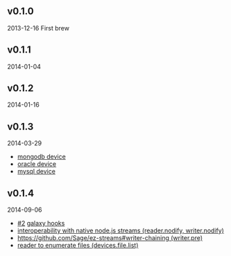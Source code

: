 ## v0.1.0
2013-12-16
First brew

## v0.1.1
2014-01-04

## v0.1.2
2014-01-16

## v0.1.3
2014-03-29
* [mongodb device](https://github.com/Sage/ez-streams/blob/master/lib/devices/mongodb.md)
* [oracle device](https://github.com/Sage/ez-streams/blob/master/lib/devices/oracle.md)
* [mysql device](https://github.com/Sage/ez-streams/blob/master/lib/devices/mysql.md)

## v0.1.4
2014-09-06
* [#2](https://github.com/Sage/ez-streams/issues/2) [galaxy hooks](https://github.com/Sage/ez-streams/blob/master/README.md#galaxy-support)
* [interoperability with native node.js streams  (reader.nodify, writer.nodify)](https://github.com/Sage/ez-streams#interoperabily-with-native-nodejs-streams)
* [https://github.com/Sage/ez-streams#writer-chaining (writer.pre)](https://github.com/Sage/ez-streams#interoperabily-with-native-nodejs-streams)
* [reader to enumerate files (devices.file.list)](https://github.com/Sage/ez-streams/blob/master/lib/devices/file.md)
